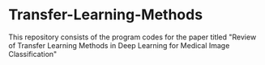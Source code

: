 # Transfer-Learning-Methods
This repository consists of the program codes for the paper titled "Review of Transfer Learning Methods in Deep Learning for Medical Image Classification" 
